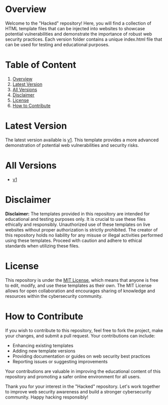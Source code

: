 # Overview
Welcome to the "Hacked" repository!
Here, you will find a collection of HTML template files that can be injected into websites to showcase potential vulnerabilities and demonstrate the importance of robust web security practices.
Each version folder contains a unique index.html file that can be used for testing and educational purposes.

# Table of Content
1. [Overview](#overview)
2. [Latest Version](#latest-version)
3. [All Versions](#all-versions)
4. [Disclaimer](#disclaimer)
5. [License](#license)
6. [How to Contribute](#how-to-contribute)

# Latest Version
The latest version available is [v1](v1).
This template provides a more advanced demonstration of potential web vulnerabilities and security risks.

# All Versions
- [v1](v1)

# Disclaimer
**Disclaimer:**
The templates provided in this repository are intended for educational and testing purposes only.
It is crucial to use these files ethically and responsibly.
Unauthorized use of these templates on live websites without proper authorization is strictly prohibited.
The creator of this repository holds no liability for any misuse or illegal activities performed using these templates.
Proceed with caution and adhere to ethical standards when utilizing these files.

# License
This repository is under the [MIT License](#LICENSE), which means that anyone is free to edit, modify, and use these templates as their own.
The MIT License allows for open collaboration and encourages sharing of knowledge and resources within the cybersecurity community.

# How to Contribute
If you wish to contribute to this repository, feel free to fork the project, make your changes, and submit a pull request.
Your contributions can include:
- Enhancing existing templates
- Adding new template versions
- Providing documentation or guides on web security best practices
- Reporting issues or suggesting improvements

Your contributions are valuable in improving the educational content of this repository and promoting a safer online environment for all users.

Thank you for your interest in the "Hacked" repository.
Let's work together to improve web security awareness and build a stronger cybersecurity community.
Happy hacking responsibly!
